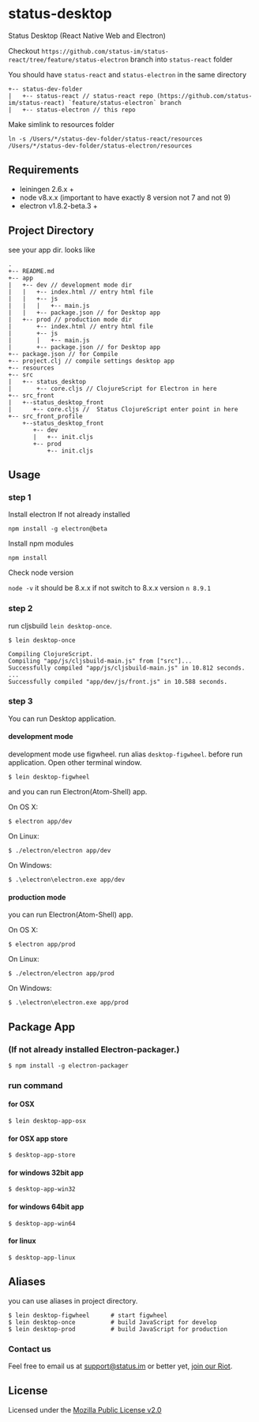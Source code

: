 # status-desktop

Status Desktop (React Native Web and Electron)

Checkout `https://github.com/status-im/status-react/tree/feature/status-electron` branch into `status-react` folder 

You should have `status-react` and `status-electron` in the same directory

```
+-- status-dev-folder
|   +-- status-react // status-react repo (https://github.com/status-im/status-react) `feature/status-electron` branch
|   +-- status-electron // this repo

```

Make simlink to resources folder 

```
ln -s /Users/*/status-dev-folder/status-react/resources /Users/*/status-dev-folder/status-electron/resources
```

## Requirements

* leiningen 2.6.x +
* node v8.x.x (important to have exactly 8 version not 7 and not 9)
* electron v1.8.2-beta.3 +


## Project Directory

  see your app dir. looks like

```
.
+-- README.md
+-- app
|   +-- dev // development mode dir
|   |   +-- index.html // entry html file
|   |   +-- js
|   |   |   +-- main.js
|   |   +-- package.json // for Desktop app
|   +-- prod // production mode dir
|       +-- index.html // entry html file
|       +-- js
|       |   +-- main.js
|       +-- package.json // for Desktop app
+-- package.json // for Compile
+-- project.clj // compile settings desktop app
+-- resources
+-- src
|   +-- status_desktop
|       +-- core.cljs // ClojureScript for Electron in here
+-- src_front
|   +--status_desktop_front
|      +-- core.cljs //  Status ClojureScript enter point in here
+-- src_front_profile
    +--status_desktop_front
       +-- dev
       |   +-- init.cljs
       +-- prod
           +-- init.cljs
```

## Usage

### step 1

Install electron If not already installed

`npm install -g electron@beta`

Install npm modules

`npm install`

Check node version

`node -v` it should be 8.x.x if not switch to 8.x.x version `n 8.9.1`

### step 2

run cljsbuild `lein desktop-once`.


```
$ lein desktop-once

Compiling ClojureScript.
Compiling "app/js/cljsbuild-main.js" from ["src"]...
Successfully compiled "app/js/cljsbuild-main.js" in 10.812 seconds.
...
Successfully compiled "app/dev/js/front.js" in 10.588 seconds.
```


### step 3

You can run Desktop application.

#### development mode

development mode use figwheel. run alias `desktop-figwheel`.  before run application.
Open other terminal window.

```
$ lein desktop-figwheel
```

and you can run Electron(Atom-Shell) app.

On OS X:

```
$ electron app/dev
```

On Linux:

```
$ ./electron/electron app/dev
```

On Windows:

```
$ .\electron\electron.exe app/dev
```


#### production mode

you can run Electron(Atom-Shell) app.

On OS X:

```
$ electron app/prod
```

On Linux:

```
$ ./electron/electron app/prod
```

On Windows:

```
$ .\electron\electron.exe app/prod
```


## Package App

### (If not already installed Electron-packager.)

```
$ npm install -g electron-packager
```

### run command

#### for OSX

```
$ lein desktop-app-osx
```

#### for OSX app store

```
$ desktop-app-store
```

#### for windows 32bit app

```
$ desktop-app-win32
```

#### for windows 64bit app

```
$ desktop-app-win64
```

#### for linux

```
$ desktop-app-linux
```


## Aliases

you can use aliases in project directory.

```
$ lein desktop-figwheel      # start figwheel
$ lein desktop-once          # build JavaScript for develop 
$ lein desktop-prod          # build JavaScript for production
```

### Contact us
 
 Feel free to email us at [support@status.im](mailto:support@status.im) or better yet, [join our Riot](http://chat.status.im/#/register).
 
## License
 
Licensed under the [Mozilla Public License v2.0](https://github.com/status-im/status-react/blob/develop/LICENSE.md)
